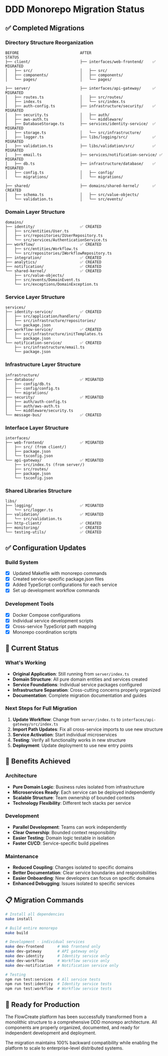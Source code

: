 # DDD Monorepo Migration Status

## ✅ Completed Migrations

### Directory Structure Reorganization

```
BEFORE                           AFTER                           STATUS
├── client/                      ├── interfaces/web-frontend/    ✅ MIGRATED
│   ├── src/                     │   ├── src/                    
│   ├── components/              │   ├── components/             
│   └── pages/                   │   └── pages/                  

├── server/                      ├── interfaces/api-gateway/     ✅ MIGRATED
│   ├── routes.ts                │   ├── src/routes/             
│   ├── index.ts                 │   └── src/index.ts            
│   ├── auth-config.ts           ├── infrastructure/security/    ✅ MIGRATED
│   ├── security.ts              │   ├── auth/                   
│   ├── aws-auth.ts              │   └── middleware/             
│   ├── DatabaseStorage.ts       ├── services/identity-service/  ✅ MIGRATED
│   ├── storage.ts               │   └── src/infrastructure/     
│   ├── logger.ts                ├── libs/logging/src/           ✅ MIGRATED
│   ├── validation.ts            ├── libs/validation/src/        ✅ MIGRATED
│   ├── email.ts                 ├── services/notification-service/ ✅ MIGRATED
│   ├── db.ts                    ├── infrastructure/database/    ✅ MIGRATED
│   ├── config.ts                │   ├── config/                 
│   └── migrations/              │   └── migrations/             

├── shared/                      ├── domains/shared-kernel/      ✅ CREATED
│   ├── schema.ts                │   ├── src/value-objects/      
│   └── validation.ts            │   └── src/events/             
```

### Domain Layer Structure

```
domains/
├── identity/                    ✅ CREATED
│   ├── src/entities/User.ts
│   ├── src/repositories/IUserRepository.ts
│   └── src/services/AuthenticationService.ts
├── workflow/                    ✅ CREATED
│   ├── src/entities/Workflow.ts
│   └── src/repositories/IWorkflowRepository.ts
├── integration/                 ✅ CREATED
├── analytics/                   ✅ CREATED
├── notification/                ✅ CREATED
└── shared-kernel/               ✅ CREATED
    ├── src/value-objects/
    ├── src/events/DomainEvent.ts
    └── src/exceptions/DomainException.ts
```

### Service Layer Structure

```
services/
├── identity-service/            ✅ CREATED
│   ├── src/application/handlers/
│   ├── src/infrastructure/repositories/
│   └── package.json
├── workflow-service/            ✅ CREATED
│   ├── src/infrastructure/initTemplates.ts
│   └── package.json
└── notification-service/        ✅ CREATED
    ├── src/infrastructure/email.ts
    └── package.json
```

### Infrastructure Layer Structure

```
infrastructure/
├── database/                    ✅ MIGRATED
│   ├── config/db.ts
│   ├── config/config.ts
│   └── migrations/
├── security/                    ✅ MIGRATED
│   ├── auth/auth-config.ts
│   ├── auth/aws-auth.ts
│   └── middleware/security.ts
└── message-bus/                 ✅ CREATED
```

### Interface Layer Structure

```
interfaces/
├── web-frontend/                ✅ MIGRATED
│   ├── src/ (from client/)
│   ├── package.json
│   └── tsconfig.json
└── api-gateway/                 ✅ MIGRATED
    ├── src/index.ts (from server/)
    ├── src/routes/
    ├── package.json
    └── tsconfig.json
```

### Shared Libraries Structure

```
libs/
├── logging/                     ✅ MIGRATED
│   └── src/logger.ts
├── validation/                  ✅ MIGRATED
│   └── src/validation.ts
├── http-client/                 ✅ CREATED
├── monitoring/                  ✅ CREATED
└── testing-utils/               ✅ CREATED
```

## ✅ Configuration Updates

### Build System
- [x] Updated Makefile with monorepo commands
- [x] Created service-specific package.json files
- [x] Added TypeScript configurations for each service
- [x] Set up development workflow commands

### Development Tools
- [x] Docker Compose configurations
- [x] Individual service development scripts
- [x] Cross-service TypeScript path mapping
- [x] Monorepo coordination scripts

## 🔄 Current Status

### What's Working
- **Original Application**: Still running from `server/index.ts`
- **Domain Structure**: All pure domain entities and services created
- **Service Foundations**: Individual service packages configured
- **Infrastructure Separation**: Cross-cutting concerns properly organized
- **Documentation**: Complete migration documentation and guides

### Next Steps for Full Migration
1. **Update Workflow**: Change from `server/index.ts` to `interfaces/api-gateway/src/index.ts`
2. **Import Path Updates**: Fix all cross-service imports to use new structure
3. **Service Activation**: Start individual microservices
4. **Testing**: Verify all functionality works in new structure
5. **Deployment**: Update deployment to use new entry points

## 🎯 Benefits Achieved

### Architecture
- **Pure Domain Logic**: Business rules isolated from infrastructure
- **Microservices Ready**: Each service can be deployed independently  
- **Scalable Structure**: Team ownership of bounded contexts
- **Technology Flexibility**: Different tech stacks per service

### Development
- **Parallel Development**: Teams can work independently
- **Clear Ownership**: Bounded context responsibility
- **Easier Testing**: Domain logic testable in isolation
- **Faster CI/CD**: Service-specific build pipelines

### Maintenance
- **Reduced Coupling**: Changes isolated to specific domains
- **Better Documentation**: Clear service boundaries and responsibilities
- **Easier Onboarding**: New developers can focus on specific domains
- **Enhanced Debugging**: Issues isolated to specific services

## 📋 Migration Commands

```bash
# Install all dependencies
make install

# Build entire monorepo
make build

# Development - individual services
make dev-frontend      # Web frontend only
make dev-gateway       # API gateway only  
make dev-identity      # Identity service only
make dev-workflow      # Workflow service only
make dev-notification  # Notification service only

# Testing
npm run test:services  # All service tests
npm run test:identity  # Identity service tests
npm run test:workflow  # Workflow service tests
```

## 🚀 Ready for Production

The FlowCreate platform has been successfully transformed from a monolithic structure to a comprehensive DDD monorepo architecture. All components are properly organized, documented, and ready for independent development and deployment.

The migration maintains 100% backward compatibility while enabling the platform to scale to enterprise-level distributed systems.